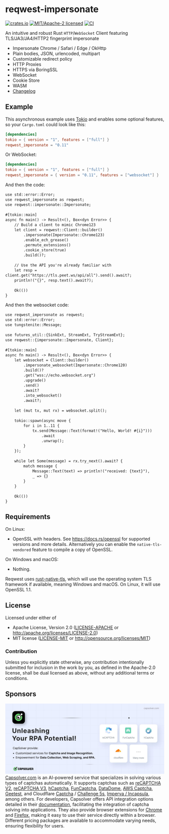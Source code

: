 # reqwest-impersonate

[![crates.io](https://img.shields.io/crates/v/reqwest-impersonate.svg)](https://crates.io/crates/reqwest-impersonate)
[![MIT/Apache-2 licensed](https://img.shields.io/crates/l/reqwest.svg)](./LICENSE-APACHE)
[![CI](https://github.com/seanmonstar/reqwest/workflows/CI/badge.svg)](https://github.com/seanmonstar/reqwest/actions?query=workflow%3ACI)

An intuitive and robust Rust `HTTP`/`WebSocket` Client featuring TLS/JA3/JA4/HTTP2 fingerprint impersonate

- Impersonate Chrome / Safari / Edge / OkHttp
- Plain bodies, JSON, urlencoded, multipart
- Customizable redirect policy
- HTTP Proxies
- HTTPS via BoringSSL
- WebSocket
- Cookie Store
- WASM
- [Changelog](CHANGELOG.md)

## Example

This asynchronous example uses [Tokio](https://tokio.rs) and enables some
optional features, so your `Cargo.toml` could look like this:

```toml
[dependencies]
tokio = { version = "1", features = ["full"] }
reqwest_impersonate = "0.11"
```

Or WebSocket:

```toml
[dependencies]
tokio = { version = "1", features = ["full"] }
reqwest_impersonate = { version = "0.11", features = ["websocket"] }
```

And then the code:

```rust,no_run
use std::error::Error;
use reqwest_impersonate as reqwest;
use reqwest::impersonate::Impersonate;

#[tokio::main]
async fn main() -> Result<(), Box<dyn Error>> {
    // Build a client to mimic Chrome123
    let client = reqwest::Client::builder()
        .impersonate(Impersonate::Chrome123)
        .enable_ech_grease()
        .permute_extensions()
        .cookie_store(true)
        .build()?;

    // Use the API you're already familiar with
    let resp = client.get("https://tls.peet.ws/api/all").send().await?;
    println!("{}", resp.text().await?);

    Ok(())
}
```

And then the websocket code:

```rust,no_run
use reqwest_impersonate as reqwest;
use std::error::Error;
use tungstenite::Message;

use futures_util::{SinkExt, StreamExt, TryStreamExt};
use reqwest::{impersonate::Impersonate, Client};

#[tokio::main]
async fn main() -> Result<(), Box<dyn Error>> {
    let websocket = Client::builder()
        .impersonate_websocket(Impersonate::Chrome120)
        .build()?
        .get("wss://echo.websocket.org")
        .upgrade()
        .send()
        .await?
        .into_websocket()
        .await?;

    let (mut tx, mut rx) = websocket.split();

    tokio::spawn(async move {
        for i in 1..11 {
            tx.send(Message::Text(format!("Hello, World! #{i}")))
                .await
                .unwrap();
        }
    });

    while let Some(message) = rx.try_next().await? {
        match message {
            Message::Text(text) => println!("received: {text}"),
            _ => {}
        }
    }

    Ok(())
}
```

## Requirements

On Linux:

- OpenSSL with headers. See https://docs.rs/openssl for supported versions
  and more details. Alternatively you can enable the `native-tls-vendored`
  feature to compile a copy of OpenSSL.

On Windows and macOS:

- Nothing.

Reqwest uses [rust-native-tls](https://github.com/sfackler/rust-native-tls),
which will use the operating system TLS framework if available, meaning Windows
and macOS. On Linux, it will use OpenSSL 1.1.


## License

Licensed under either of

- Apache License, Version 2.0 ([LICENSE-APACHE](LICENSE-APACHE) or <http://apache.org/licenses/LICENSE-2.0>)
- MIT license ([LICENSE-MIT](LICENSE-MIT) or <http://opensource.org/licenses/MIT>)

### Contribution

Unless you explicitly state otherwise, any contribution intentionally submitted
for inclusion in the work by you, as defined in the Apache-2.0 license, shall
be dual licensed as above, without any additional terms or conditions.

## Sponsors

[![Capsolver](https://github.com/0x676e67/CapSolver-CloudflareBypass/raw/main/docs/capsolver.jpeg)](https://dashboard.capsolver.com/passport/register?inviteCode=y7CtB_a-3X6d)
[Capsolver.com](https://www.capsolver.com/?utm_source=github&utm_medium=banner_github&utm_campaign=fcsrv) is an AI-powered service that specializes in solving various types of captchas automatically. It supports captchas such as [reCAPTCHA V2](https://docs.capsolver.com/guide/captcha/ReCaptchaV2.html?utm_source=github&utm_medium=banner_github&utm_campaign=fcsrv), [reCAPTCHA V3](https://docs.capsolver.com/guide/captcha/ReCaptchaV3.html?utm_source=github&utm_medium=banner_github&utm_campaign=fcsrv), [hCaptcha](https://docs.capsolver.com/guide/captcha/HCaptcha.html?utm_source=github&utm_medium=banner_github&utm_campaign=fcsrv), [FunCaptcha](https://docs.capsolver.com/guide/captcha/FunCaptcha.html?utm_source=github&utm_medium=banner_github&utm_campaign=fcsrv), [DataDome](https://docs.capsolver.com/guide/captcha/DataDome.html?utm_source=github&utm_medium=banner_github&utm_campaign=fcsrv), [AWS Captcha](https://docs.capsolver.com/guide/captcha/awsWaf.html?utm_source=github&utm_medium=banner_github&utm_campaign=fcsrv), [Geetest](https://docs.capsolver.com/guide/captcha/Geetest.html?utm_source=github&utm_medium=banner_github&utm_campaign=fcsrv), and Cloudflare [Captcha](https://docs.capsolver.com/guide/antibots/cloudflare_turnstile.html?utm_source=github&utm_medium=banner_github&utm_campaign=fcsrv) / [Challenge 5s](https://docs.capsolver.com/guide/antibots/cloudflare_challenge.html?utm_source=github&utm_medium=banner_github&utm_campaign=fcsrv), [Imperva / Incapsula](https://docs.capsolver.com/guide/antibots/imperva.html?utm_source=github&utm_medium=banner_github&utm_campaign=fcsrv), among others.
For developers, Capsolver offers API integration options detailed in their [documentation](https://docs.capsolver.com/?utm_source=github&utm_medium=banner_github&utm_campaign=fcsrv), facilitating the integration of captcha solving into applications. They also provide browser extensions for [Chrome](https://chromewebstore.google.com/detail/captcha-solver-auto-captc/pgojnojmmhpofjgdmaebadhbocahppod) and [Firefox](https://addons.mozilla.org/es/firefox/addon/capsolver-captcha-solver/), making it easy to use their service directly within a browser. Different pricing packages are available to accommodate varying needs, ensuring flexibility for users.
